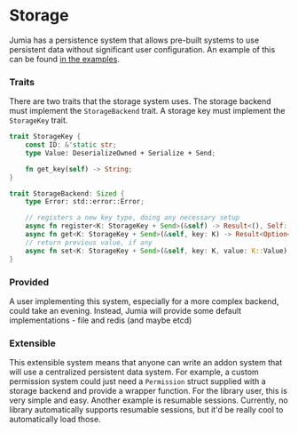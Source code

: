 # Storage

Jumia has a persistence system that allows pre-built systems to use persistent data without significant user
configuration. An example of this can be found
[in the examples](https://github.com/squili/jumia-design/blob/main/examples/storage/src/main.rs).

### Traits

There are two traits that the storage system uses. The storage backend must implement the `StorageBackend` trait. A
storage key must implement the `StorageKey` trait.

```rust
trait StorageKey {
    const ID: &'static str;
    type Value: DeserializeOwned + Serialize + Send;

    fn get_key(self) -> String;
}

trait StorageBackend: Sized {
    type Error: std::error::Error;

    // registers a new key type, doing any necessary setup
    async fn register<K: StorageKey + Send>(&self) -> Result<(), Self::Error>;
    async fn get<K: StorageKey + Send>(&self, key: K) -> Result<Option<K::Value>, Self::Error>;
    // return previous value, if any
    async fn set<K: StorageKey + Send>(&self, key: K, value: K::Value) -> Result<Option<K::Value>, Self::Error>;
}
```

### Provided

A user implementing this system, especially for a more complex backend, could take an evening. Instead, Jumia will
provide some default implementations - file and redis (and maybe etcd)

### Extensible

This extensible system means that anyone can write an addon system that will use a centralized persistent data system.
For example, a custom permission system could just need a `Permission` struct supplied with a storage backend and
provide a wrapper function. For the library user, this is very simple and easy. Another example is resumable sessions.
Currently, no library automatically supports resumable sessions, but it'd be really cool to automatically load those.
